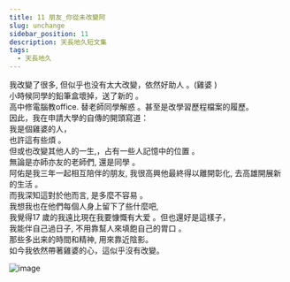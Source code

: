 ```yaml
---
title: 11 朋友_你從未改變阿
slug: unchange
sidebar_position: 11
description: 天長地久短文集
tags:
  - 天長地久
---
```


我改變了很多, 但似乎也没有太大改變，依然好助人 。(雞婆 )  
小時候同學的鉛筆盒壞掉，送了新的 。  
高中修電腦教office. 替老師同學解惑 。甚至是改學習歷程檔案的履歷。  
因此，我在申請大學的自傳的開頭寫道：  
我是個雞婆的人，  
也許這有些煩 。  
但或也改變其他人的一生,，占有一些人記憶中的位置 。  
無論是亦師亦友的老師們, 還是同學 。  
阿佑是我三年一起相互陪伴的朋友, 我很高興他最終得以離開彰化, 去高雄開展新的生活 。  
而我深知這對於他而言, 是多麼不容易 。  
我想我也在他們每個人身上留下了些什麼吧,  
我覺得17 歲的我遠比現在我要慷慨有大爱 。但也還好是這樣子，  
我能伴自己過日子, 不用靠幫人來填飽自己的胃口 。  
那些多出来的時間和精神, 用來靠近陰影。  
如今我依然帶著雞婆的心，這似乎沒有改變。  

![image](https://e.brid.pw/i/2024/04/04/ilvy6o.webp)
